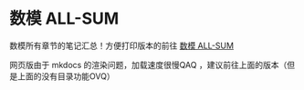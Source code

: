 # 数模 ALL-SUM

数模所有章节的笔记汇总！方便打印版本的前往 [数模 ALL-SUM](./ALL-SUM.html)

网页版由于 mkdocs 的渲染问题，加载速度很慢QAQ ，建议前往上面的版本（但是上面的没有目录功能OVQ）
